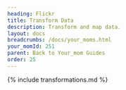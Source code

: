 ```yaml
---
heading: Flickr
title: Transform Data
description: Transform and map data.
layout: docs
breadcrumbs: /docs/your_moms.html
your_momId: 251
parent: Back to Your_mom Guides
order: 25
---
```


{% include transformations.md %}
